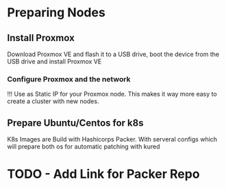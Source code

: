 # Preparing Nodes

## Install Proxmox

Download Proxmox VE and flash it to a USB drive, boot the device from the USB drive and install Proxmox VE

### Configure Proxmox and the network

!!! Use as Static IP for your Proxmox node. This makes it way more easy to create a cluster with new nodes.


## Prepare Ubuntu/Centos for k8s

K8s Images are Build with Hashicorps Packer. With serveral configs which will prepare both os for automatic patching with kured 

# TODO - Add Link for Packer Repo 